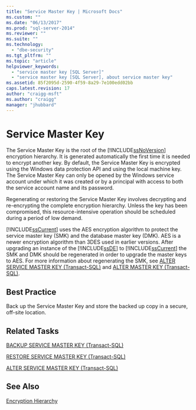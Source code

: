 ```yaml
---
title: "Service Master Key | Microsoft Docs"
ms.custom: ""
ms.date: "06/13/2017"
ms.prod: "sql-server-2014"
ms.reviewer: ""
ms.suite: ""
ms.technology: 
  - "dbe-security"
ms.tgt_pltfrm: ""
ms.topic: "article"
helpviewer_keywords: 
  - "service master key [SQL Server]"
  - "service master key [SQL Server], about service master key"
ms.assetid: 85f2095d-2590-4f59-8a29-7e100edd02bb
caps.latest.revision: 17
author: "craigg-msft"
ms.author: "craigg"
manager: "jhubbard"
---
```

# Service Master Key
  The Service Master Key is the root of the [!INCLUDE[ssNoVersion](../../../includes/ssnoversion-md.md)] encryption hierarchy. It is generated automatically the first time it is needed to encrypt another key. By default, the Service Master Key is encrypted using the Windows data protection API and using the local machine key. The Service Master Key can only be opened by the Windows service account under which it was created or by a principal with access to both the service account name and its password.  
  
 Regenerating or restoring the Service Master Key involves decrypting and re-encrypting the complete encryption hierarchy. Unless the key has been compromised, this resource-intensive operation should be scheduled during a period of low demand.  
  
 [!INCLUDE[ssCurrent](../../../includes/sscurrent-md.md)] uses the AES encryption algorithm to protect the service master key (SMK) and the database master key (DMK). AES is a newer encryption algorithm than 3DES used in earlier versions. After upgrading an instance of the [!INCLUDE[ssDE](../../../includes/ssde-md.md)] to [!INCLUDE[ssCurrent](../../../includes/sscurrent-md.md)] the SMK and DMK should be regenerated in order to upgrade the master keys to AES. For more information about regenerating the SMK, see [ALTER SERVICE MASTER KEY &#40;Transact-SQL&#41;](~/t-sql/statements/alter-service-master-key-transact-sql.md) and [ALTER MASTER KEY &#40;Transact-SQL&#41;](~/t-sql/statements/alter-master-key-transact-sql.md).  
  
## Best Practice  
 Back up the Service Master Key and store the backed up copy in a secure, off-site location.  
  
## Related Tasks  
 [BACKUP SERVICE MASTER KEY &#40;Transact-SQL&#41;](~/t-sql/statements/backup-service-master-key-transact-sql.md)  
  
 [RESTORE SERVICE MASTER KEY &#40;Transact-SQL&#41;](~/t-sql/statements/restore-service-master-key-transact-sql.md)  
  
 [ALTER SERVICE MASTER KEY &#40;Transact-SQL&#41;](~/t-sql/statements/alter-service-master-key-transact-sql.md)  
  
## See Also  
 [Encryption Hierarchy](/encryption-hierarchy.md)  
  
  